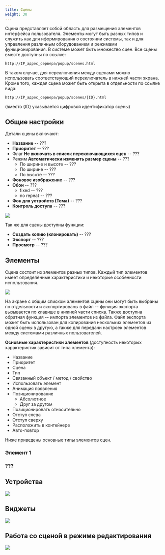 ```yaml
---
title: Сцены
weight: 30
---
```


Сцена представляет собой область для размещения элементов интерфейса пользователя. Элементы могут быть разных типов
и служить как для иформирования о состоянии системы, так и для управления различным оборудованием и режимами
функционирования. В системе может быть множество сцен. Все сцены вместе доступны по ссылке:
```
http://IP_адрес_сервера/popup/scenes.html
```
В таком случае, для переключения между сценами можно использовать соответствующий переключатель в нижней части экрана.
Кроме того, каждая сцена может быть открыта в отдельности по ссылке вида:
```
http://IP_адрес_сервера/popup/scenes/{ID}.html
```
(вместо {ID} указывается цифровой идентификатор сцены)

## Общие настройки

Детали сцены включают:

- **Название** -- ???
- **Приоритет** -- ???
- Флаг **Не включать в список переключающихся сцен** -- ???
- Режим **Автоматически изменять размер сцены** -- ???
  - По ширине и высоте -- ???
  - По ширине -- ???
  - По высоте -- ???
- **Фоновое изображение** -- ???
- **Обои** -- ???
  - fixed -- ???
  - no repeat -- ???
- **Фон для устройств (Тема)** -- ???
- **Контроль доступа** -- ???

![](../ui-scene-details.png)

Так же для сцены доступны функции:

- **Создать копию (клонировать)** -- ???
- **Экспорт** -- ???
- **Просмотр** -- ???

## Элементы

Сцена состоит из элементов разных типов. Каждый тип элементов имеет определённые характеристики и некоторые особенности 
использования. 

![](../ui-scene-elements.png)

На экране с общим списком элементов сцены они могут быть выбраны по отдельности и экспортированы в файл -- функция экспорта вызывается
по клавише в нижней части списка. Также доступна обратная функция -- импорта элементов из файла. Файл экспорта может быть использован
для копирования нескольких элементов из одной сцены в другую, а также для передачи настроек элементов между системами различных
пользователей.

**Основные характеристики элементов** (доступность некоторых характеристик зависит от типа элемента):

- Название
- Приоритет
- Сцена
- Тип
- Связанный объект / метод / свойство
- Использовать элемент
- Анимация появления
- Позиционирование
  - Абсолютное
  - Друг за другом
- Позиционировать относительно    
- Отступ слева
- Отступ сверху
- Расположить в контейнере
- Авто-повтор

Ниже приведены основные типы элементов сцен.

### Элемент 1
### ???

## Устройства

![](../ui-scene-devices.png)

## Виджеты

![](../ui-scene-widgets.png)

## Работа со сценой в режиме редактирования

![](../ui-scene-edit-mode.png)
